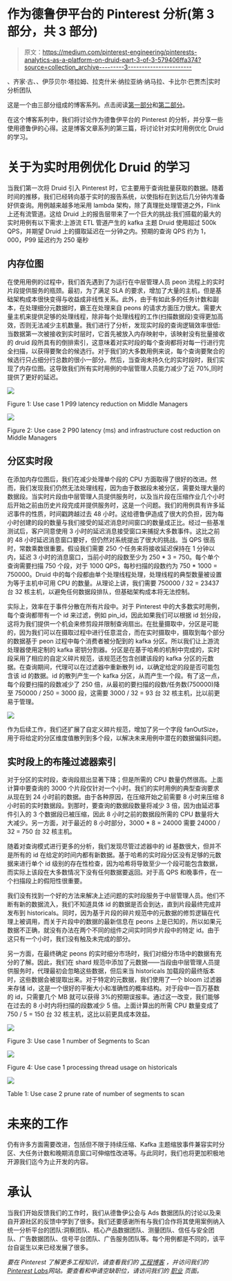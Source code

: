 # 作为德鲁伊平台的 Pinterest 分析(第 3 部分，共 3 部分)

> 原文：<https://medium.com/pinterest-engineering/pinterests-analytics-as-a-platform-on-druid-part-3-of-3-579406ffa374?source=collection_archive---------3----------------------->

、齐家·古、、伊莎贝尔·塔拉姆、拉克什米·纳拉亚纳·纳马拉、卡比尔·巴贾杰|实时分析团队

这是一个由三部分组成的博客系列。点击阅读[第一部分](/pinterest-engineering/pinterests-analytics-as-a-platform-on-druid-part-1-of-3-9043776b7b76)和[第二部分](/pinterest-engineering/pinterests-analytics-as-a-platform-on-druid-part-2-of-3-e63d5280a1a9)。

在这个博客系列中，我们将讨论作为德鲁伊平台的 Pinterest 的分析，并分享一些使用德鲁伊的心得。这是博客文章系列的第三篇，将讨论针对实时用例优化 Druid 的学习。

# 关于为实时用例优化 Druid 的学习

当我们第一次将 Druid 引入 Pinterest 时，它主要用于查询批量获取的数据。随着时间的推移，我们已经转向基于实时的报告系统，以使指标在到达后几分钟内准备好供查询。用例越来越多地采用 lambda 架构，除了真理批处理管道之外，Flink 上还有流管道。这给 Druid 上的报告层带来了一个巨大的挑战:我们搭载的最大的实时用例有以下需求:上游流 ETL 管道产生的 kafka 主题 Druid 使用超过 500k QPS，并期望 Druid 上的摄取延迟在一分钟之内。预期的查询 QPS 约为 1，000，P99 延迟约为 250 毫秒

## 内存位图

在使用用例的过程中，我们首先遇到了为运行在中层管理人员 peon 流程上的实时片段提供服务的瓶颈。最初，为了满足 SLA 的要求，增加了大量的主机，但是基础架构成本很快变得与收益成非线性关系。此外，由于有如此多的任务计数和副本，在处理细分元数据时，霸王在处理来自 peons 的请求方面压力很大。需要大量主机来提供足够的处理线程，除非每个处理线程的工作(扫描数据段)变得更加高效，否则无法减少主机数量。我们进行了分析，发现实时段的查询逻辑效率很低:当数据第一次被接收到实时层时，它首先被放入内存映射中，该映射没有批量接收的 druid 段所具有的倒排索引，这意味着对实时段的每个查询都将对每一行进行完全扫描，以获得要聚合的候选行。对于我们的大多数用例来说，每个查询要聚合的候选行只占细分行总数的很小一部分。然后，当查询未持久化的实时段时，我们实现了内存位图。这导致我们所有实时用例的中层管理人员能力减少了近 70%,同时提供了更好的延迟。

![](img/2890207ef07d0f32ae8a5701760400da.png)

Figure 1: Use case 1 P99 latency reduction on Middle Managers

![](img/b196a33f83645870acab8793bc281f80.png)

Figure 2: Use case 2 P90 latency (ms) and infrastructure cost reduction on Middle Managers

## 分区实时段

在添加内存位图后，我们在减少处理单个段的 CPU 方面取得了很好的改进。然而，我们发现我们仍然无法处理线程，因为由于数据段未被分区，需要处理大量的数据段。当实时片段由中层管理人员提供服务时，以及当片段在压缩作业几个小时后开始之前由历史片段完成并提供服务时，这是一个问题。我们的用例具有许多延迟事件的性质，时间戳跨越过去 48 小时。这给德鲁伊造成了很大的负担，因为每小时创建的段的数量与我们接受的延迟消息时间窗口的数量成正比。经过一些基准测试后，客户同意使用 3 小时的延迟消息接受窗口来捕捉大多数事件。这比之前的 48 小时延迟消息窗口要好，但仍然对系统提出了很大的挑战。当 QPS 很高时，常数乘数很重要。假设我们需要 250 个任务来将接收延迟保持在 1 分钟以内，延迟 3 小时的消息窗口，当前小时的段数至少为 250 * 3 = 750。每个单个查询需要扫描 750 个段，对于 1000 QPS，每秒扫描的段数约为 750 * 1000 = 750000。Druid 中的每个段都由单个处理线程处理，处理线程的典型数量被设置为等于主机中可用 CPU 的数量。从理论上讲，我们需要 750000 / 32 = 23437 台 32 核主机，以避免任何数据段排队，但基础架构成本将无法控制。

实际上，效率在于事件分散在所有片段中。对于 Pinterest 中的大多数实时用例，每个查询都带有一个 id 来过滤，例如 pin_id，因此如果我们可以根据 id 划分段，这将为我们提供一个机会来修剪段并限制查询扇出。在批量摄取中，分区是可能的，因为我们可以在摄取过程中进行任意混合，而在实时摄取中，摄取到每个部分的数据基于 peon 过程中每个消费者被分配到的 kafka 分区。所以我们让上游流处理器使用定制的 kafka 密钥分割器。分区是在基于哈希的机制中完成的，实时段采用了相应的自定义碎片规范，该规范还包含创建该段的 kafka 分区的元数据。在查询期间，代理可以在过滤器中重新散列 id，以确定给定的段是否可能包含该 id 的数据。id 的散列产生一个 kafka 分区，从而产生一个段。有了这一点，每个段要扫描的段数减少了 250 倍，从最初的要扫描的段数/任务数(750000)降至 750000 / 250 = 3000 段，这需要 3000 / 32 = 93 台 32 核主机，比以前更易于管理。

![](img/029ccf26135c1f5db29936e76923bec6.png)

作为后续工作，我们还扩展了自定义碎片规范，增加了另一个字段 fanOutSize，用于将给定的分区维度值散列到多个段，以解决未来用例中潜在的数据偏斜问题。

## 实时段上的布隆过滤器索引

对于分区的实时段，查询段扇出显著下降；但是所需的 CPU 数量仍然很高。上面计算中要查询的 3000 个片段仅针对一个小时。我们的实时用例的典型查询要求从现在到 24 小时前的数据。由于各种原因，在压缩开始之前需要 8 小时来压缩 8 小时前的实时数据段。到那时，要查询的数据段数量将减少 3 倍，因为由延迟事件引入的 3 个数据段已被压缩，因此 8 小时之前的数据段所需的 CPU 数量将大大减少。另一方面，对于最近的 8 小时部分，3000 * 8 = 24000 需要 24000 / 32 = 750 台 32 核主机。

随着对查询模式进行更多的分析，我们发现尽管过滤器中的 id 基数很大，但并不是所有的 id 在给定的时间内都有新数据。基于哈希的实时段分区没有足够的元数据来进行单个 id 级别的存在性检查，因为哈希将导致至少一个段可能包含数据，而实际上该段在大多数情况下没有任何数据要返回。对于高 QPS 和晚事件，在一个扫描段上的假阳性很重要。

我们没有找到一个好的方法来解决上述问题的实时段服务于中层管理人员。他们不断有新的数据流入，我们不知道具体 id 的数据是否会到达，直到片段最终完成并发布到 historicals。同时，因为基于片段的碎片规范中的元数据的修剪逻辑在代理上被调用，而关于片段中的数据的最新信息在 peons 上是已知的，所以如果元数据不正确，就没有办法在两个不同的组件之间实时同步片段中的特定 id。由于这只有一个小时，我们没有触及未完成的部分。

另一方面，在最终确定 peons 的实时细分市场时，我们对细分市场中的数据有充分的了解。因此，我们在 shard 规范中添加了元数据——当段由中层管理人员提供服务时，代理最初会忽略这些数据，但后来当 historicals 加载段的最终版本时，这些数据会被提取出来。对于特定的元数据，我们使用了一个 bloom 过滤器来存储 id，这是一个很好的平衡大小和准确性的概率结构。对于段中一百万基数的 id，只需要几个 MB 就可以获得 3%的预期误报率。通过这一改变，我们能够在过去的 8 小时内将扫描的段数减少 5 倍。上面计算出的所需 CPU 数量变成了 750 / 5 = 150 台 32 核主机，这比以前更具成本效益。

![](img/8821ce089e4d3dabf3959b699cc17ab8.png)

Figure 3: Use case 1 number of Segments to Scan

![](img/a7c07aebab2db19a71453d8d6d21980d.png)

Figure 4: Use case 1 processing thread usage on historicals

![](img/600c13ce82ee5a14e71af2ad13ca95a5.png)

Table 1: Use case 2 prune rate of number of segments to scan

# 未来的工作

仍有许多方面需要改进，包括但不限于持续压缩、Kafka 主题缩放事件兼容实时分区、大任务计数和晚期消息窗口可伸缩性改进等。与此同时，我们也将更加积极地开源我们迄今为止开发的内容。

# 承认

当我们开始反馈我们的工作时，我们从德鲁伊公会与 Ads 数据团队的讨论以及来自开源社区的反馈中学到了很多。我们还要感谢所有与我们合作将其使用案例纳入统一分析平台的团队:洞察团队、核心产品数据团队、测量团队、信任与安全团队、广告数据团队、信号平台团队、广告服务团队等。每个用例都是不同的，该平台自诞生以来已经发展了很多。

*要在 Pinterest 了解更多工程知识，请查看我们的* [*工程博客*](https://medium.com/pinterest-engineering) *，并访问我们的*[*Pinterest Labs*](https://www.pinterestlabs.com/?utm_source=medium&utm_medium=blog-article&utm_campaign=want-et-al-september-2-2021)*网站。要查看和申请空缺职位，请访问我们的* [*职业*](https://www.pinterestcareers.com/?utm_source=medium&utm_medium=blog-article&utm_campaign=want-et-al-september-2-2021) *页面。*
